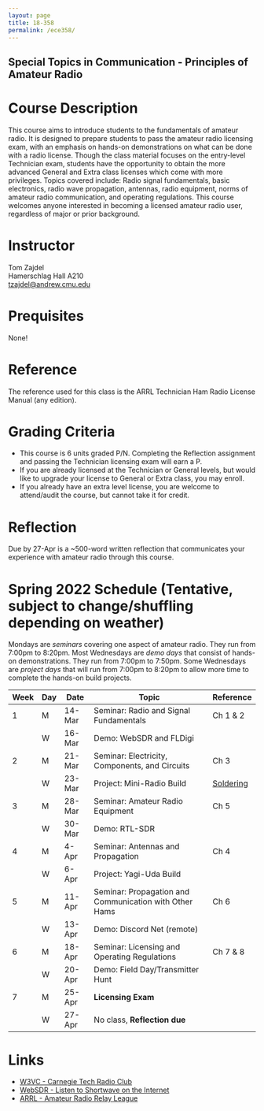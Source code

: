 ```yaml
---
layout: page
title: 18-358
permalink: /ece358/
---
```


## Special Topics in Communication - Principles of Amateur Radio

# Course Description
This course aims to introduce students to the fundamentals of amateur radio. It is designed to prepare students to pass the amateur radio licensing exam, with an emphasis on hands-on demonstrations on what can be done with a radio license.
Though the class material focuses on the entry-level Technician exam, students have the opportunity to obtain the more advanced General and Extra class licenses which come with more privileges.
Topics covered include: Radio signal fundamentals, basic electronics, radio wave propagation, antennas, radio equipment, norms of amateur radio communication, and operating regulations.
This course welcomes anyone interested in becoming a licensed amateur radio user, regardless of major or prior background.

# Instructor
Tom Zajdel<br/>
Hamerschlag Hall A210<br/>
tzajdel@andrew.cmu.edu

# Prequisites
None!

# Reference
The reference used for this class is the ARRL Technician Ham Radio License Manual (any edition).

# Grading Criteria
- This course is 6 units graded P/N. Completing the Reflection assignment and passing the Technician licensing exam will earn a P.
- If you are already licensed at the Technician or General levels, but would like to upgrade your license to General or Extra class, you may enroll.
- If you already have an extra level license, you are welcome to attend/audit the course, but cannot take it for credit.

# Reflection
Due by 27-Apr is a ~500-word written reflection that communicates your experience with amateur radio through this course.

# Spring 2022 Schedule (Tentative, subject to change/shuffling depending on weather)

Mondays are *seminars* covering one aspect of amateur radio. They run from 7:00pm to 8:20pm.
Most Wednesdays are *demo days* that consist of hands-on demonstrations. They run from 7:00pm to 7:50pm.
Some Wednesdays are *project days* that will run from 7:00pm to 8:20pm to allow more time to complete the hands-on build projects.

| Week | Day | Date | Topic | Reference |
| --- | --- | --- | --- | --- |
| 1 | M | 14-Mar | Seminar: Radio and Signal Fundamentals | Ch 1 & 2 |
|   | W | 16-Mar | Demo: WebSDR and FLDigi |  |
| 2 | M | 21-Mar | Seminar: Electricity, Components, and Circuits | Ch 3 |
|   | W | 23-Mar | Project: Mini-Radio Build | [Soldering](https://www.youtube.com/watch?v=Qps9woUGkvI) |
| 3 | M | 28-Mar | Seminar: Amateur Radio Equipment | Ch 5 |
|   | W | 30-Mar | Demo: RTL-SDR |  |
| 4 | M |  4-Apr | Seminar: Antennas and Propagation | Ch 4 |
|   | W |  6-Apr | Project: Yagi-Uda Build |  |
| 5 | M | 11-Apr | Seminar: Propagation and Communication with Other Hams | Ch 6 |
|   | W | 13-Apr | Demo: Discord Net (remote) |  |
| 6 | M | 18-Apr | Seminar: Licensing and Operating Regulations | Ch 7 & 8 |
|   | W | 20-Apr | Demo: Field Day/Transmitter Hunt | |
| 7 | M | 25-Apr | **Licensing Exam** | |
|   | W | 27-Apr | No class, **Reflection due** | |

# Links
- [W3VC - Carnegie Tech Radio Club](http://www.w3vc.org/)
- [WebSDR - Listen to Shortwave on the Internet](http://www.websdr.org/)
- [ARRL - Amateur Radio Relay League](http://www.arrl.org/what-is-ham-radio)
